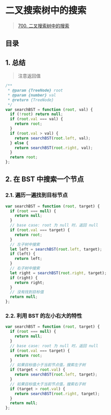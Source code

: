 
# 二叉搜索树中的搜索


> [700. 二叉搜索树中的搜索](https://leetcode.cn/problems/search-in-a-binary-search-tree/)


## 目录
<!-- toc -->
 ## 1. 总结 

>  注意返回值

```javascript
/**
 * @param {TreeNode} root
 * @param {number} val
 * @return {TreeNode}
 */
var searchBST = function (root, val) {
  if (!root) return null;
  if (root.val === val) {
    return root;
  }
  if (root.val > val) {
    return searchBST(root.left, val);
  } else {
    return searchBST(root.right, val);
  }
  return root;
};
```

## 2. 在 BST 中搜索一个节点 

### 2.1. 遍历一遍找到目标节点

```javascript
var searchBST = function (root, target) {
  if (root === null) {
    return null;
  }
  // base case: root 为 null 时，返回 null
  if (root.val === target) {
    return root;
  }
  // 左子树中搜索
  let left = searchBST(root.left, target);
  if (left) {
    return left;
  }
  // 右子树中搜索
  let right = searchBST(root.right, target);
  if (right) {
    return right;
  }
  // 没有找到目标值
  return null;
};

```

### 2.2. 利用 BST 的左小右大的特性

```javascript
var searchBST = function (root, target) {
  if (root === null) {
    return null;
  }
  // base case: root 为 null 时，返回 null
  if (root.val === target) {
    return root;
  }
  // 如果目标值小于当前节点值，搜索左子树
  if (target < root.val) {
    return searchBST(root.left, target);
  }
  // 如果目标值大于当前节点值，搜索右子树
  if (target > root.val) {
    return searchBST(root.right, target);
  }
  return null;
};

```
